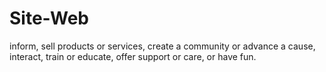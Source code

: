 # Site-Web
inform, sell products or services, create a community or advance a cause, interact, train or educate, offer support or care, or have fun.
